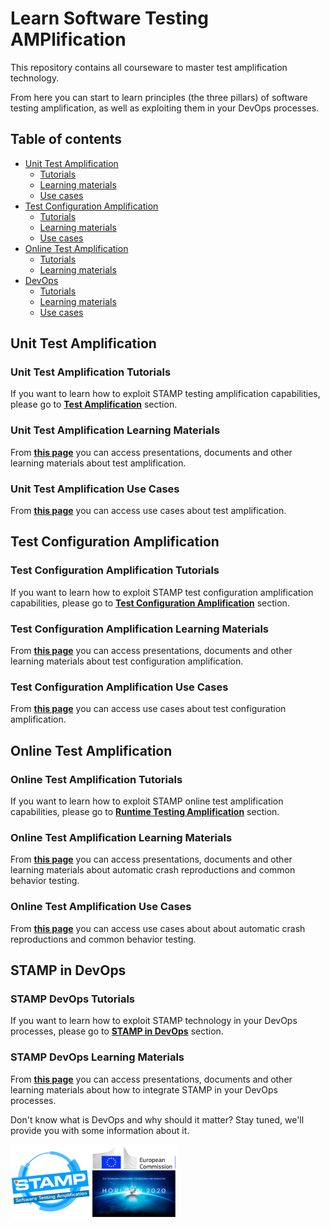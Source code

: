 # Learn Software Testing AMPlification
This repository contains all courseware to master test amplification technology.

From here you can start to learn principles (the three pillars) of software testing amplification, as well as exploiting them in your DevOps processes.

## Table of contents

  - [Unit Test Amplification](#unit-test-amplification)
    - [Tutorials](#unit-test-amplification-tutorials)
    - [Learning materials](#unit-test-amplification-learning-materials)
    - [Use cases](#unit-test-amplification-use-cases)
  - [Test Configuration Amplification](#test-configuration-amplification)
    - [Tutorials](#test-configuration-amplification-tutorials)
    - [Learning materials](#test-configuration-amplification-learning-materials)
    - [Use cases](#test-configuration-amplification-use-cases)
  - [Online Test Amplification](#online-test-amplification)
    - [Tutorials](#online-test-amplification-tutorials)
    - [Learning materials](#online-test-amplification-learning-materials)
  - [DevOps](#stamp-in-devops)
    - [Tutorials](#stamp-devops-tutorials)
    - [Learning materials](#stamp-devops-learning-materials)
    - [Use cases](#online-test-amplification-use-cases)


## Unit Test Amplification
### Unit Test Amplification Tutorials
If you want to learn how to exploit STAMP testing amplification capabilities, please go to
**[Test Amplification](unit-test-amplification/README.md)** section.
### Unit Test Amplification Learning Materials
From **[this page](unit-test-amplification/assets/README.md)** you can access presentations, documents and other learning materials about test amplification.
### Unit Test Amplification Use Cases
From **[this page](unit-test-amplification/use-cases/README.md)** you can access use cases about test amplification.
## Test Configuration Amplification
### Test Configuration Amplification Tutorials
If you want to learn how to exploit STAMP test configuration amplification capabilities, please go to **[Test Configuration Amplification](conf-test-amplification/README.md)** section.
### Test Configuration Amplification Learning Materials
From **[this page](conf-test-amplification/assets/README.md)** you can access presentations, documents and other learning materials about test configuration amplification.
### Test Configuration Amplification Use Cases
From **[this page](conf-test-amplification/use-cases/README.md)** you can access use cases about test configuration amplification.
## Online Test Amplification
### Online Test Amplification Tutorials
If you want to learn how to exploit STAMP online test amplification capabilities, please go to **[Runtime Testing Amplification](online-test-amplification/README.md)** section.
### Online Test Amplification Learning Materials
From **[this page](online-test-amplification/assets/README.md)** you can access presentations, documents and other learning materials about automatic crash reproductions and common behavior testing.
### Online Test Amplification Use Cases
From **[this page](online-test-amplification/use-cases/README.md)** you can access use cases about about automatic crash reproductions and common behavior testing.
## STAMP in DevOps
### STAMP DevOps Tutorials
If you want to learn how to exploit STAMP technology in your DevOps processes, please go to
**[STAMP in DevOps](devops/README.md)** section.
### STAMP DevOps Learning Materials
From **[this page](devops/assets/README.md)** you can access presentations, documents and other learning materials about how to integrate STAMP in your DevOps processes.

Don't know what is DevOps and why should it matter? Stay tuned, we'll provide you with some information about it.

![STAMP - European Commission - H2020](images/logo_readme_md.png)
